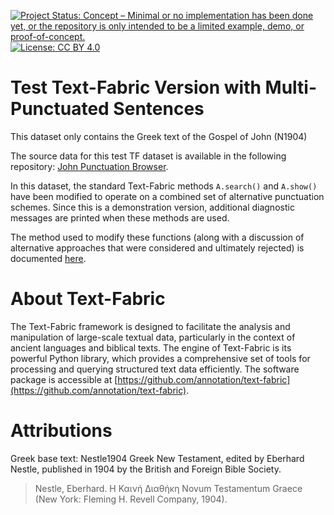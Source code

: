 [![Project Status: Concept – Minimal or no implementation has been done yet, or the repository is only intended to be a limited example, demo, or proof-of-concept.](https://www.repostatus.org/badges/latest/concept.svg)](https://www.repostatus.org/#concept) [![License: CC BY 4.0](https://img.shields.io/badge/License-CC_BY%204.0-lightgrey.svg)](https://creativecommons.org/licenses/by/4.0/)

# Test Text-Fabric Version with Multi-Punctuated Sentences 

This dataset only contains the Greek text of the Gospel of John (N1904)

The source data for this test TF dataset is available in the following repository: [John Punctuation Browser](https://tonyjurg.github.io/John-punctuation-browser/).

In this dataset, the standard Text-Fabric methods `A.search()` and `A.show()` have been modified to operate on a combined set of alternative punctuation schemes. Since this is a demonstration version, additional diagnostic messages are printed when these methods are used.

The method used to modify these functions (along with a discussion of alternative approaches that were considered and ultimately rejected) is documented [here](https://github.com/tonyjurg/TF_function_replace_demo).

# About Text-Fabric

The Text-Fabric framework is designed to facilitate the analysis and manipulation of large-scale textual data, particularly in the context of ancient languages and biblical texts. The engine of Text-Fabric is its powerful Python library, which provides a comprehensive set of tools for processing and querying structured text data efficiently. The software package is accessible at [https://github.com/annotation/text-fabric](https://github.com/annotation/text-fabric).


# Attributions

Greek base text: Nestle1904 Greek New Testament, edited by Eberhard Nestle, published in 1904 by the British and Foreign Bible Society.
> Nestle, Eberhard. Η Καινή Διαθήκη Novum Testamentum Graece (New York: Fleming H. Revell Company, 1904).
